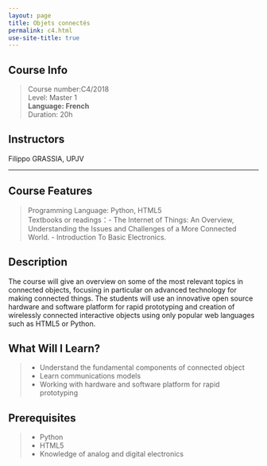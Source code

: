 ```yaml
---
layout: page
title: Objets connectés
permalink: c4.html
use-site-title: true
---
```


## Course Info
> Course number:C4/2018<br/>
Level: Master 1<br/>
**Language: French**<br/>
Duration: 20h

## Instructors

Filippo GRASSIA, UPJV

---

## Course Features
> Programming Language: Python, HTML5<br/>
Textbooks or readings：- The Internet of Things: An Overview, Understanding the Issues and Challenges of a More Connected World. - Introduction To Basic Electronics.


## Description

The course will give an overview on some of the most relevant topics in connected objects, focusing  in particular on advanced technology for making connected things. The students will use an innovative open source hardware and software platform for rapid prototyping and creation of wirelessly connected interactive  objects using only popular web languages such as HTML5 or Python.

## What Will I Learn?

> - Understand the fundamental components of connected object
> - Learn communications models
> - Working with hardware and software platform for rapid prototyping

## Prerequisites

>- Python
>- HTML5
>- Knowledge of analog and digital electronics